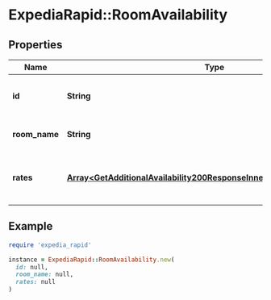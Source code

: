 # ExpediaRapid::RoomAvailability

## Properties

| Name | Type | Description | Notes |
| ---- | ---- | ----------- | ----- |
| **id** | **String** | Unique Identifier for a room type. | [optional] |
| **room_name** | **String** | Name of the room type. | [optional] |
| **rates** | [**Array&lt;GetAdditionalAvailability200ResponseInnerRoomsInnerRatesInner&gt;**](GetAdditionalAvailability200ResponseInnerRoomsInnerRatesInner.md) | Array of objects containing rate information. | [optional] |

## Example

```ruby
require 'expedia_rapid'

instance = ExpediaRapid::RoomAvailability.new(
  id: null,
  room_name: null,
  rates: null
)
```

